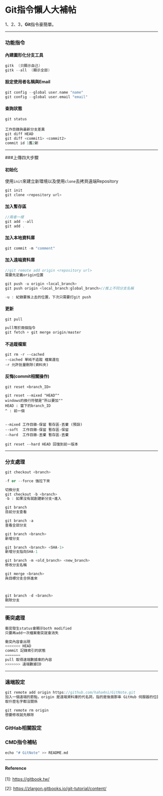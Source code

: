 # Git指令懶人大補帖

1、2、3，**Git**指令豪簡單。

-------------------
### 功能指令

#### 內建圖形化分支工具
``` C++
gitk  (只顯示自己)
gitk --all  (顯示全部)
```
#### 設定使用者名稱與Email
``` C++
git config --global user.name "name"
git config --global user.email "email"
```

#### 查詢狀態
``` C++
git status
```


#### 
``` C++
工作目錄與最新分支差異
git diff HEAD
git diff <commit1> <commit2>
commit id 1舊2新
```

-------------------
###上傳四大步驟
#### 初始化
使用`init`來建立新環境以及使用`clone`去拷貝遠端Repository
``` C++
git init
git clone <repository url>
```
#### 加入暫存區
``` C++
//兩者一樣
git add --all
git add .
```
#### 加入本地資料庫
```C++
git commit -m "comment"
```

#### 加入遠端資料庫
```C++
//git remote add origin <repository url>
需要先定義origin位置

git push -u origin <local_branch>
git push origin <local_branch:global_branch>//推上不同分支名稱

-u : 紀錄要推上去的位置，下次只需要打git push
```




#### 更新
```C++
git pull

pull等於兩個指令
git fetch + git merge origin/master
```

#### 不追蹤檔案
```
git rm -r --cached
--cached 單純不追蹤 檔案還在
-r 允許批量刪除(資料夾)
```

#### 反悔(commit相關操作)
```
git reset <branch_ID>

git reset --mixed "HEAD^"
windows的換行符號是^所以要加""
HEAD : 當下的branch_ID
^ : 前一個

	
--mixed 工作目錄-保留 暫存區-丟棄 (預設)
--soft  工作目錄-保留 暫存區-保留
--hard  工作目錄-丟棄 暫存區-丟棄

git reset --hard HEAD 回復到前一版本
```


-------------------
### 分支處理
```C++
git checkout <branch>

-f or --force 強拉下來

切換分支
git checkout -b <branch>
-b : 如果沒有就創建新分支+進入

git branch
目前分支查看

git branch -a
查看全部分支

git branch <branch>
新增分支

git branch <branch> <SHA-1>
新增分支指向SHA-1

git branch -m <old_branch> <new_branch>
修改分支名稱

git merge <branch>
與目標分支合併進來



git branch -d <branch>
刪除分支
```
-------------------
### 衝突處理
```C++
衝突發生status會顯示both modified
只要再add一次檔案衝突就會消失

衝突內容會出現
<<<<<<< HEAD
commit 記錄索引的狀態
=======
pull 取得遠端數據庫的內容
>>>>>>> 遠端數據ID
```

-------------------
### 遠端設定
```C++
git remote add origin https://github.com/haha4ni/GitNote.git
加入一個遠端的節點，origin 是遠端資料庫的代名詞，指的是後面那串 GitHub 伺服器的位置
取什麼名字都沒關係

git remote rm origin
想要修改就先移除

```

### GitHab相關設定




### CMD指令補帖
```C++
echo "# GitNote" >> README.md
```

-------------------
#### Reference

\[1]:  https://gitbook.tw/

\[2]:  https://zlargon.gitbooks.io/git-tutorial/content/

